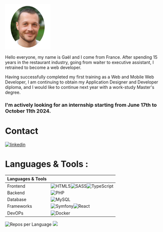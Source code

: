 ![Cover](./imgs/profil.png)

Hello everyone, my name is Gaël and I come from France.
After spending 15 years in the restaurant industry, going from waiter to executive assistant, I retrained to become a web developer.

Having successfully completed my first training as a Web and Mobile Web Developer, I am continuing to obtain my Application Designer and Developer diploma, and I would like to continue next year with a work-study Master's degree.

### I'm actively looking for an internship starting from June 17th to October 11th 2024.

# Contact

[![linkedin](https://img.shields.io/badge/linkedin-0A66C2?style=for-the-badge&logo=linkedin&logoColor=white)](https://www.linkedin.com/in/gael-moreau/)

# Languages & Tools :

| Languages & Tools |                                                                                                                                                                                                                                                                                                                                       |
| ----------------- | ------------------------------------------------------------------------------------------------------------------------------------------------------------------------------------------------------------------------------------------------------------------------------------------------------------------------------------- |
| Frontend          | ![HTML5](https://img.shields.io/badge/html5-%23E34F26.svg?style=for-the-badge&logo=html5&logoColor=white)![SASS](https://img.shields.io/badge/SASS-hotpink.svg?style=for-the-badge&logo=SASS&logoColor=white)![TypeScript](https://img.shields.io/badge/typescript-%23007ACC.svg?style=for-the-badge&logo=typescript&logoColor=white) |
| Backend           | ![PHP](https://img.shields.io/badge/php-%23777BB4.svg?style=for-the-badge&logo=php&logoColor=white)                                                                                                                                                                                                                                   |
| Database          | ![MySQL](https://img.shields.io/badge/mysql-4479A1.svg?style=for-the-badge&logo=mysql&logoColor=white)                                                                                                                                                                                                                                |
| Frameworks        | ![Symfony](https://img.shields.io/badge/symfony-%23000000.svg?style=for-the-badge&logo=symfony&logoColor=white)![React](https://img.shields.io/badge/react-%2320232a.svg?style=for-the-badge&logo=react&logoColor=%2361DAFB)                                                                                                          |
| DevOPs            | ![Docker](https://img.shields.io/badge/docker-%230db7ed.svg?style=for-the-badge&logo=docker&logoColor=white)                                                                                                                                                                                                                          |

![Repos per Language](http://github-profile-summary-cards.vercel.app/api/cards/repos-per-language?username=M0orph3us&theme=github_dark)
![](http://github-profile-summary-cards.vercel.app/api/cards/most-commit-language?username=M0orph3us&theme=github_dark)
